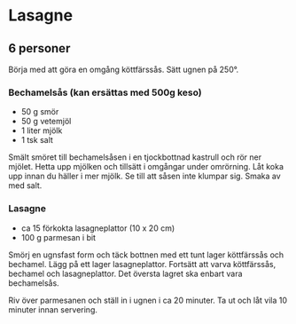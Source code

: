 Lasagne
=======

6 personer
----------

Börja med att göra en omgång köttfärssås. Sätt ugnen på 250°.

### Bechamelsås (kan ersättas med 500g keso)

-	50 g smör
-	50 g vetemjöl
-	1 liter mjölk
-	1 tsk salt

Smält smöret till bechamelsåsen i en tjockbottnad kastrull och rör ner mjölet. Hetta upp mjölken och tillsätt i omgångar under omrörning. Låt koka upp innan du häller i mer mjölk. Se till att såsen inte klumpar sig. Smaka av med salt.

### Lasagne

-	ca 15 förkokta lasagneplattor (10 x 20 cm)
-	100 g parmesan i bit

Smörj en ugnsfast form och täck bottnen med ett tunt lager köttfärssås och bechamel. Lägg på ett lager lasagneplattor. Fortsätt att varva köttfärssås, bechamel och lasagneplattor. Det översta lagret ska enbart vara bechamelsås.

Riv över parmesanen och ställ in i ugnen i ca 20 minuter. Ta ut och låt vila 10 minuter innan servering.
